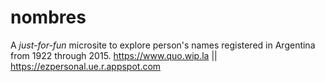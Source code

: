 # nombres

A _just-for-fun_ microsite to explore person's names registered in Argentina from 1922 through 2015.
https://www.quo.wip.la || https://ezpersonal.ue.r.appspot.com

